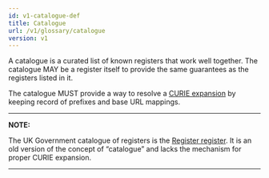 ```yaml
---
id: v1-catalogue-def
title: Catalogue
url: /v1/glossary/catalogue
version: v1
---
```


A catalogue is a curated list of known registers that work well together. The
catalogue MAY be a register itself to provide the same guarantees as the
registers listed in it.

The catalogue MUST provide a way to resolve a [CURIE
expansion](/v1/datatypes/curie#expansion-to-url) by keeping record of prefixes
and base URL mappings.

***
**NOTE:**

The UK Government catalogue of registers is the [Register
register](https://register.register.gov.uk). It is an old version of the
concept of “catalogue” and lacks the mechanism for proper CURIE expansion.
***
